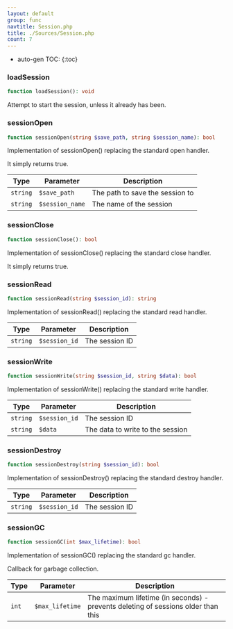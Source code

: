 ```yaml
---
layout: default
group: func
navtitle: Session.php
title: ./Sources/Session.php
count: 7
---
```

* auto-gen TOC:
{:toc}
### loadSession

```php
function loadSession(): void
```
Attempt to start the session, unless it already has been.



### sessionOpen

```php
function sessionOpen(string $save_path, string $session_name): bool
```
Implementation of sessionOpen() replacing the standard open handler.

It simply returns true.

Type|Parameter|Description
---|---|---
`string`|`$save_path`|The path to save the session to
`string`|`$session_name`|The name of the session

### sessionClose

```php
function sessionClose(): bool
```
Implementation of sessionClose() replacing the standard close handler.

It simply returns true.

### sessionRead

```php
function sessionRead(string $session_id): string
```
Implementation of sessionRead() replacing the standard read handler.



Type|Parameter|Description
---|---|---
`string`|`$session_id`|The session ID

### sessionWrite

```php
function sessionWrite(string $session_id, string $data): bool
```
Implementation of sessionWrite() replacing the standard write handler.



Type|Parameter|Description
---|---|---
`string`|`$session_id`|The session ID
`string`|`$data`|The data to write to the session

### sessionDestroy

```php
function sessionDestroy(string $session_id): bool
```
Implementation of sessionDestroy() replacing the standard destroy handler.



Type|Parameter|Description
---|---|---
`string`|`$session_id`|The session ID

### sessionGC

```php
function sessionGC(int $max_lifetime): bool
```
Implementation of sessionGC() replacing the standard gc handler.

Callback for garbage collection.

Type|Parameter|Description
---|---|---
`int`|`$max_lifetime`|The maximum lifetime (in seconds) - prevents deleting of sessions older than this

